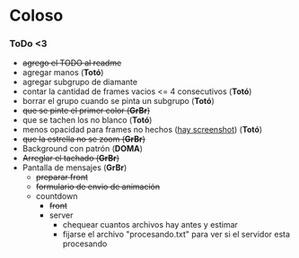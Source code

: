 # Coloso

### ToDo <3

- ~~agrego el TODO al readme~~
- agregar manos (**Totó**)
- agregar subgrupo de diamante
- contar la cantidad de frames vacios <= 4 consecutivos (**Totó**)
- borrar el grupo cuando se pinta un subgrupo (**Totó**)
- ~~que se pinte el primer color (**GrBr**)~~
- que se tachen los no blanco (**Totó**)
- menos opacidad para frames no hechos ([hay screenshot](image/screenshot_opacidad.png)) (**Totó**)
- ~~que la estrella no se zoom (**GrBr**)~~
- Background con patrón (**DOMA**)
- ~~Arreglar el tachado (**GrBr**)~~
- Pantalla de mensajes (**GrBr**)
    - ~~preparar front~~
    - ~~formulario de envio de animación~~
    - countdown
        - ~~front~~
        - server
            - chequear cuantos archivos hay antes y estimar
            - fijarse el archivo "procesando.txt" para ver si el servidor esta procesando

